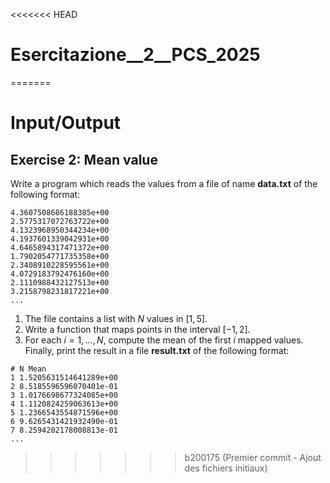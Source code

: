 <<<<<<< HEAD
# Esercitazione__2__PCS_2025
=======
# Input/Output

## Exercise 2: Mean value

Write a program which reads the values from a file of name **data.txt** of the following format:
```text
4.3607508686188385e+00
2.5775317072763722e+00
4.1323968950344234e+00
4.1937601339042931e+00
4.6465894317471372e+00
1.7902054771735358e+00
2.3408910228595561e+00
4.0729183792476160e+00
2.1110988432127513e+00
3.2158798231817221e+00
...
```

 1. The file contains a list with $N$ values in $[1, 5]$.
 2. Write a function that maps points in the interval $[-1,2]$.
 3. For each $i=1,\dots,N$, compute the mean of the first $i$ mapped values. Finally, print the result in a file **result.txt** of the following format:


```text
# N Mean
1 1.5205631514641289e+00
2 8.5185596596070401e-01
3 1.0176698677324085e+00
4 1.1120824259063613e+00
5 1.2366543554871596e+00
6 9.6265431421932490e-01
7 8.2594202178008813e-01
...
```
>>>>>>> b200175 (Premier commit - Ajout des fichiers initiaux)
